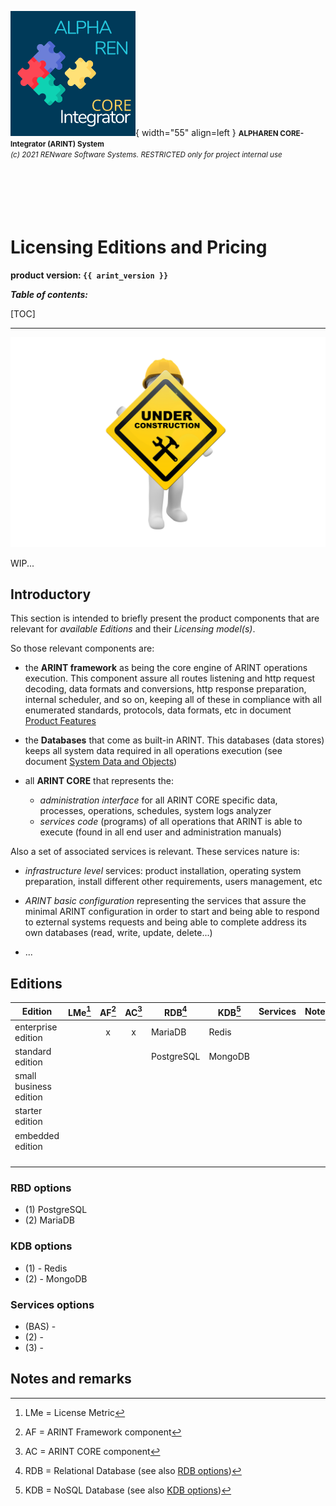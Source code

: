 ![arint_logo](../pictures/arint_logo.png){ width="55" align=left }
<small markdown>**ALPHAREN CORE-Integrator (ARINT) System**<br>
*(c) 2021 RENware Software Systems. RESTRICTED only for project internal use*
</small><br><br><br><br><br><br>


# Licensing Editions and Pricing

**product version: `{{ arint_version }}`**


***Table of contents:***

[TOC]

***


![wip page](../pictures/under_maintenance.png)

WIP...


## Introductory

This section is intended to briefly present the product components that are relevant for *available Editions* and their *Licensing model(s)*.

So those relevant components are:

* the **ARINT framework** as being the core engine of ARINT operations execution. This component assure all routes listening and http request decoding, data formats and conversions, http response preparation, internal scheduler, and so on, keeping all of these in compliance with all enumerated standards, protocols, data formats, etc in document [Product Features](./810.46-Product_Features.md)

* the **Databases** that come as built-in ARINT. This databases (data stores) keeps all system data required in all operations execution (see document [System Data and Objects](./810.03-System_Data_and_Objects.md))

* all **ARINT CORE** that represents the:
    * *administration interface* for all ARINT CORE specific data, processes, operations, schedules, system logs analyzer
    * *services code* (programs) of all operations that ARINT is able to execute (found in all end user and administration manuals)


Also a set of associated services is relevant. These services nature is:

* *infrastructure level* services: product installation, operating system preparation, install different other requirements, users management, etc

* *ARINT basic configuration* representing the services that assure the minimal ARINT configuration in order to start and being able to respond to ezternal systems requests and being able to complete address its own databases (read, write, update, delete...)

* ...





## Editions



| Edition                | LMe[^1] | AF[^2] | AC[^3] | RDB[^4]    | KDB[^5] | Services | Notes |
| ---------------------- | ------- | :----: | :----: | ---------- | ------- | -------- | ----- |
| enterprise edition     |         |   x    |   x    | MariaDB    | Redis   |          |       |
| standard edition       |         |        |        | PostgreSQL | MongoDB |          |       |
| small business edition |         |        |        |            |         |          |       |
| starter edition        |         |        |        |            |         |          |       |
| embedded edition       |         |        |        |            |         |          |       |
|                        |         |        |        |            |         |          |       |
|                        |         |        |        |            |         |          |       |
|                        |         |        |        |            |         |          |       |
|                        |         |        |        |            |         |          |       |




### RBD options

* (1) PostgreSQL
* (2) MariaDB



### KDB options

* (1) - Redis
* (2) - MongoDB



### Services options

* (BAS) - 
* (2) - 
* (3) - 





## Notes and remarks

[^1]: LMe = License Metric
[^2]: AF = ARINT Framework component
[^3]: AC = ARINT CORE component
[^4]: RDB = Relational Database (see also [RDB options](#rbd-options))
[^5]: KDB = NoSQL Database (see also [KDB options](#kdb-options))



